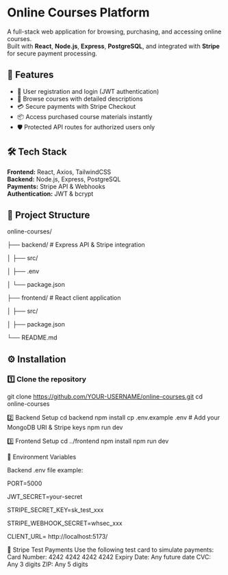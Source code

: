 # Online Courses Platform

A full-stack web application for browsing, purchasing, and accessing online courses.  
Built with **React**, **Node.js**, **Express**, **PostgreSQL**, and integrated with **Stripe** for secure payment processing.

## 🚀 Features
- 🔐 User registration and login (JWT authentication)
- 🎥 Browse courses with detailed descriptions
- 💳 Secure payments with Stripe Checkout
- 📦 Access purchased course materials instantly
- 🛡️ Protected API routes for authorized users only

## 🛠️ Tech Stack
**Frontend:** React, Axios, TailwindCSS  
**Backend:** Node.js, Express, PostgreSQL  
**Payments:** Stripe API & Webhooks  
**Authentication:** JWT & bcrypt

## 📂 Project Structure

online-courses/

├── backend/ # Express API & Stripe integration

│ ├── src/

│ ├── .env

│ └── package.json

├── frontend/ # React client application

│ ├── src/

│ ├── package.json

└── README.md


## ⚙️ Installation

### 1️⃣ Clone the repository

git clone https://github.com/YOUR-USERNAME/online-courses.git
cd online-courses

2️⃣ Backend Setup
cd backend
npm install
cp .env.example .env  # Add your MongoDB URI & Stripe keys
npm run dev

3️⃣ Frontend Setup
cd ../frontend
npm install
npm run dev

🔑 Environment Variables

Backend .env file example:

PORT=5000

JWT_SECRET=your-secret

STRIPE_SECRET_KEY=sk_test_xxx

STRIPE_WEBHOOK_SECRET=whsec_xxx

CLIENT_URL= http://localhost:5173/

🧪 Stripe Test Payments
Use the following test card to simulate payments:
Card Number: 4242 4242 4242 4242
Expiry Date: Any future date
CVC: Any 3 digits
ZIP: Any 5 digits
